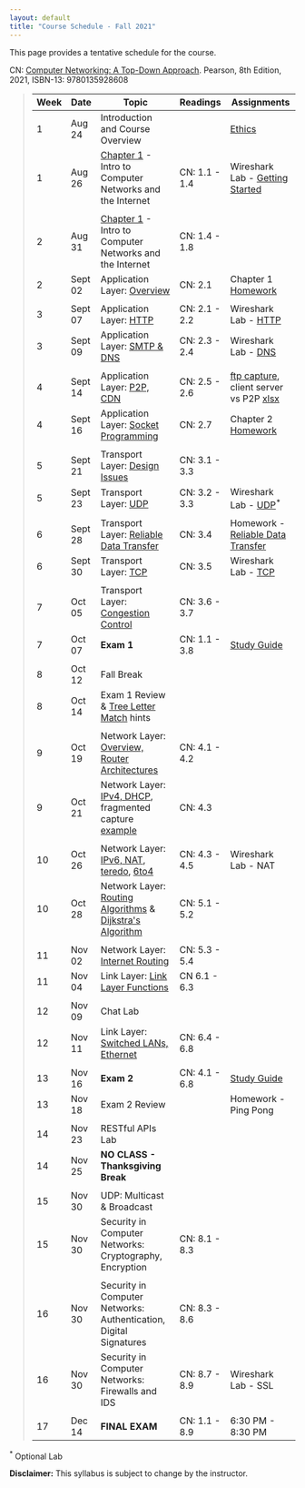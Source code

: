 ```yaml
---
layout: default
title: "Course Schedule - Fall 2021"
---
```


This page provides a tentative schedule for the course.

CN: [Computer Networking: A Top-Down Approach](https://www.pearson.com/us/higher-education/program/Kurose-Pearson-e-Text-Computer-Networking-Access-Card-8th-Edition/PGM2877610.html). Pearson, 8th Edition, 2021, ISBN-13: 9780135928608


>  Week    | Date     | Topic        | Readings   | Assignments                                  
> -------- | -------- | ------------ | ---------- | -------------------------------------
> 1 | Aug 24 | Introduction and Course Overview | | [Ethics](../assign/assignment01.html)
> 1 | Aug 26 | [Chapter 1](slides/chapter_1.pdf) - Intro to Computer Networks and the Internet | CN: 1.1 - 1.4 | Wireshark Lab - [Getting Started](../labs/files/Wireshark_Intro_v8.1.pdf)
> | | | |
> 2  | Aug 31 | [Chapter 1](slides/chapter_1.pdf) - Intro to Computer Networks and the Internet | CN: 1.4 - 1.8 |
> 2  | Sept 02 | Application Layer: [Overview](slides/chapter_2.pdf) | CN: 2.1 | Chapter 1 [Homework](../assign/homework1.html)
> | | | |
> 3  | Sept 07 | Application Layer: [HTTP](slides/chapter_2.pdf) | CN: 2.1 - 2.2 | Wireshark Lab - [HTTP](../labs/files/Wireshark_HTTP_v8.1.pdf)
> 3  | Sept 09 | Application Layer: [SMTP & DNS](slides/chapter_2.pdf) | CN: 2.3 - 2.4 | Wireshark Lab - [DNS](../labs/files/Wireshark_DNS_v8.1.pdf)
> | | | |
> 4  | Sept 14 | Application Layer: [P2P, CDN](slides/chapter_2.pdf) | CN: 2.5 - 2.6 | [ftp capture](files/ftp.pcapng), client server vs P2P [xlsx](files/cs_vs_p2p.xlsx)
> 4  | Sept 16 | Application Layer: [Socket Programming](slides/chapter_2.pdf) | CN: 2.7 | Chapter 2 [Homework](../assign/homework2.html)
> | | | |
> 5  | Sept 21 | Transport Layer: [Design Issues](slides/chapter_3.pdf) | CN: 3.1 - 3.3 |
> 5  | Sept 23 | Transport Layer: [UDP](slides/chapter_3.pdf) | CN: 3.2 - 3.3 | Wireshark Lab - [UDP](../labs/files/Wireshark_UDP_v8.1.pdf)<sup>*</sup>
> | | |
> 6  | Sept 28 | Transport Layer: [Reliable Data Transfer](slides/chapter_3.pdf) | CN: 3.4 | Homework - [Reliable Data Transfer](../labs/rdt.html)
> 6  | Sept 30 | Transport Layer: [TCP](slides/chapter_3.pdf) | CN: 3.5 | Wireshark Lab - [TCP](../labs/files/Wireshark_TCP_v8.1.pdf)
> | | | |
> 7  | Oct 05 | Transport Layer: [Congestion Control](slides/chapter_3.pdf) | CN: 3.6 - 3.7 |  
> 7  | Oct 07 | **Exam 1** | CN: 1.1 - 3.8 | [Study Guide](../exams/exam1_study_guide.html)
> | | | |
> 8  | Oct 12 | Fall Break |
> 8  | Oct 14 | Exam 1 Review & [Tree Letter Match](../labs/tlm.html) hints
> | | | |
> 9  | Oct 19 | Network Layer: [Overview, Router Architectures](slides/chapter_4.pdf) | CN: 4.1 - 4.2 |
> 9  | Oct 21 | Network Layer: [IPv4, DHCP](slides/chapter_4.pdf), fragmented capture [example](files\mtu.pcapng) | CN: 4.3 |
> | | | |
> 10  | Oct 26 | Network Layer: [IPv6, NAT](slides/chapter_4.pdf), [teredo](files\teredo.pcap), [6to4](files\6to4.pcap) | CN: 4.3 - 4.5 | Wireshark Lab - NAT
> 10 | Oct 28 | Network Layer: [Routing Algorithms](slides/chapter_5.pdf) & [Dijkstra's Algorithm](slides/dijkstra_algorithm.pdf) | CN: 5.1 - 5.2 |
> | | | |
> 11 | Nov 02 | Network Layer: [Internet Routing](slides/chapter_5.pdf) | CN: 5.3 - 5.4 |
> 11 | Nov 04 | Link Layer: [Link Layer Functions](slides/chapter_6.pdf) | CN 6.1 - 6.3 |
> | | | |
> 12 | Nov 09 | Chat Lab | |
> 12 | Nov 11 | Link Layer: [Switched LANs, Ethernet](slides/chapter_6.pdf) | CN: 6.4 - 6.8 |
> | | | |
> 13 | Nov 16 | **Exam 2** | CN: 4.1 - 6.8 | [Study Guide](../exams/exam2_study_guide.html)
> 13 | Nov 18 | Exam 2 Review | | Homework - Ping Pong
> | | | |
> 14 | Nov 23 |  RESTful APIs Lab |
> 14 | Nov 25 | **NO CLASS - Thanksgiving Break**
> | | | |
> 15 | Nov 30 | UDP: Multicast & Broadcast | |
> 15 | Nov 30 | Security in Computer Networks: Cryptography, Encryption | CN: 8.1 - 8.3 |
> | | | |
> 16 | Nov 30 | Security in Computer Networks: Authentication, Digital Signatures | CN: 8.3 - 8.6 |
> 16 | Nov 30 | Security in Computer Networks: Firewalls and IDS | CN: 8.7 - 8.9 | Wireshark Lab - SSL
> | | | |
> 17 | Dec 14 | **FINAL EXAM** | CN: 1.1 - 8.9 | 6:30 PM - 8:30 PM

<sup>*</sup> Optional Lab

**Disclaimer:** This syllabus is subject to change by the instructor.
